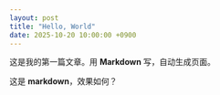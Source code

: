 ```yaml
---
layout: post
title: "Hello, World"
date: 2025-10-20 10:00:00 +0900
---
```


这是我的第一篇文章。用 **Markdown** 写，自动生成页面。

这是 **markdown**，效果如何？
